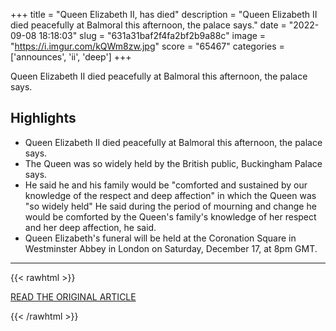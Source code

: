 +++
title = "Queen Elizabeth II, has died"
description = "Queen Elizabeth II died peacefully at Balmoral this afternoon, the palace says."
date = "2022-09-08 18:18:03"
slug = "631a31baf2f4fa2bf2b9a88c"
image = "https://i.imgur.com/kQWm8zw.jpg"
score = "65467"
categories = ['announces', 'ii', 'deep']
+++

Queen Elizabeth II died peacefully at Balmoral this afternoon, the palace says.

## Highlights

- Queen Elizabeth II died peacefully at Balmoral this afternoon, the palace says.
- The Queen was so widely held by the British public, Buckingham Palace says.
- He said he and his family would be "comforted and sustained by our knowledge of the respect and deep affection" in which the Queen was "so widely held" He said during the period of mourning and change he would be comforted by the Queen's family's knowledge of her respect and her deep affection, he said.
- Queen Elizabeth's funeral will be held at the Coronation Square in Westminster Abbey in London on Saturday, December 17, at 8pm GMT.

---

{{< rawhtml >}}
  <p class="article-category">
    <a target="_blank" href="https://www.bbc.co.uk/news/uk-61585886">READ THE ORIGINAL ARTICLE</a>
  </p>
{{< /rawhtml >}}
